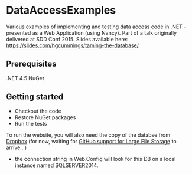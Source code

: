 # DataAccessExamples

Various examples of implementing and testing data access code in .NET - presented as a Web Application (using Nancy).
Part of a talk originally delivered at SDD Conf 2015. Slides available here: https://slides.com/hgcummings/taming-the-database/

## Prerequisites
.NET 4.5
NuGet

## Getting started
* Checkout the code
* Restore NuGet packages
* Run the tests

To run the website, you will also need the copy of the databse from [Dropbox](https://www.dropbox.com/sh/ujuxz830ders3tc/AABZ4kVgfLIAsQEqvIazRPtYa?dl=0])
(for now, waiting for [GitHub support for Large File Storage](https://github.com/blog/1986-announcing-git-large-file-storage-lfs) to arrive...)
- the connection string in Web.Config will look for this DB on a local instance named SQLSERVER2014.
